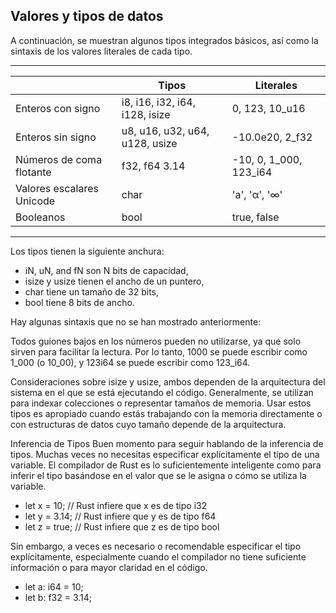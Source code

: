 ## Valores y tipos de datos
A continuación, se muestran algunos tipos integrados básicos, así como la sintaxis de los valores literales de cada tipo.

<hr />

|                                             |  Tipos                                     |  Literales |
|-----------------------------|------------------------------|----------|
| Enteros con signo                | i8, i16, i32, i64, i128, isize       | 0, 123, 10_u16  |
| Enteros sin signo                 | u8, u16, u32, u64, u128, usize |  -10.0e20, 2_f32 |
| Números de coma flotante  | f32, f64	3.14                         |  -10, 0, 1_000, 123_i64 |
| Valores escalares Unicode   | char                                        | 'a', 'α', '∞' |
| Booleanos                            | bool                                        | true, false |

<hr />

Los tipos tienen la siguiente anchura:

- iN, uN, and fN son N bits de capacidad,
- isize y usize tienen el ancho de un puntero, 
- char tiene un tamaño de 32 bits,
- bool tiene 8 bits de ancho.

Hay algunas sintaxis que no se han mostrado anteriormente:

Todos guiones bajos en los números pueden no utilizarse, ya que solo sirven para facilitar la lectura. Por lo tanto, 1000 se puede escribir como 1_000 (o 10_00), y 123i64 se puede escribir como 123_i64.

Consideraciones sobre isize y usize, ambos dependen de la arquitectura del sistema en el que se está ejecutando el código. Generalmente, se utilizan para indexar colecciones o representar tamaños de memoria. Usar estos tipos es apropiado cuando estás trabajando con la memoria directamente o con estructuras de datos cuyo tamaño depende de la arquitectura.

Inferencia de Tipos
Buen momento para seguir hablando de la inferencia de tipos.
Muchas veces no necesitas especificar explícitamente el tipo de una variable. El compilador de Rust es lo suficientemente inteligente como para inferir el tipo basándose en el valor que se le asigna o cómo se utiliza la variable.

- let x = 10; // Rust infiere que x es de tipo i32
- let y = 3.14; // Rust infiere que y es de tipo f64
- let z = true; // Rust infiere que z es de tipo bool

Sin embargo, a veces es necesario o recomendable especificar el tipo explícitamente, especialmente cuando el compilador no tiene suficiente información o para mayor claridad en el código.

- let a: i64 = 10;
- let b: f32 = 3.14;